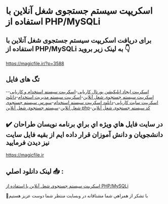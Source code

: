 # اسکریپت سیستم جستجوی شغل آنلاین با استفاده از PHP/MySQLi

## برای دریافت اسکریپت سیستم جستجوی شغل آنلاین با استفاده از PHP/MySQLi به لینک زیر بروید 👇

https://magicfile.ir/?p=3588

## تگ های فایل

-[اسکریپت ایجاد اپلیکیشن پورتال کاریابی](https://magicfile.ir/product/%d8%a7%d8%b3%da%a9%d8%b1%db%8c%d9%be%d8%aa-%d8%b3%db%8c%d8%b3%d8%aa%d9%85-%d8%ac%d8%b3%d8%aa%d8%ac%d9%88%db%8c-%d8%b4%d8%ba%d9%84-%d8%a2%d9%86%d9%84%d8%a7%db%8c%d9%86-php-mysqli/)-[اسکریپت سیستم استخدام و کاریابی](https://magicfile.ir/product/%d8%a7%d8%b3%da%a9%d8%b1%db%8c%d9%be%d8%aa-%d8%b3%db%8c%d8%b3%d8%aa%d9%85-%d8%ac%d8%b3%d8%aa%d8%ac%d9%88%db%8c-%d8%b4%d8%ba%d9%84-%d8%a2%d9%86%d9%84%d8%a7%db%8c%d9%86-php-mysqli/)-[اسکریپت سیستم جستجوی شغل آنلاین](https://magicfile.ir/product/%d8%a7%d8%b3%da%a9%d8%b1%db%8c%d9%be%d8%aa-%d8%b3%db%8c%d8%b3%d8%aa%d9%85-%d8%ac%d8%b3%d8%aa%d8%ac%d9%88%db%8c-%d8%b4%d8%ba%d9%84-%d8%a2%d9%86%d9%84%d8%a7%db%8c%d9%86-php-mysqli/)-[اسکریپت سیستم مدیریت استخدام](https://magicfile.ir/product/%d8%a7%d8%b3%da%a9%d8%b1%db%8c%d9%be%d8%aa-%d8%b3%db%8c%d8%b3%d8%aa%d9%85-%d8%ac%d8%b3%d8%aa%d8%ac%d9%88%db%8c-%d8%b4%d8%ba%d9%84-%d8%a2%d9%86%d9%84%d8%a7%db%8c%d9%86-php-mysqli/)-[دانلود اسکریپت سایت کاریابی](https://magicfile.ir/product/%d8%a7%d8%b3%da%a9%d8%b1%db%8c%d9%be%d8%aa-%d8%b3%db%8c%d8%b3%d8%aa%d9%85-%d8%ac%d8%b3%d8%aa%d8%ac%d9%88%db%8c-%d8%b4%d8%ba%d9%84-%d8%a2%d9%86%d9%84%d8%a7%db%8c%d9%86-php-mysqli/)-[دانلود اسکریپت سیستم استخدام](https://magicfile.ir/product/%d8%a7%d8%b3%da%a9%d8%b1%db%8c%d9%be%d8%aa-%d8%b3%db%8c%d8%b3%d8%aa%d9%85-%d8%ac%d8%b3%d8%aa%d8%ac%d9%88%db%8c-%d8%b4%d8%ba%d9%84-%d8%a2%d9%86%d9%84%d8%a7%db%8c%d9%86-php-mysqli/)-[سورس سیستم جستجوی شغل آنلاین](https://magicfile.ir/product/%d8%a7%d8%b3%da%a9%d8%b1%db%8c%d9%be%d8%aa-%d8%b3%db%8c%d8%b3%d8%aa%d9%85-%d8%ac%d8%b3%d8%aa%d8%ac%d9%88%db%8c-%d8%b4%d8%ba%d9%84-%d8%a2%d9%86%d9%84%d8%a7%db%8c%d9%86-php-mysqli/)-[سیستم جستجوی شغل آنلاین php](https://magicfile.ir/product/%d8%a7%d8%b3%da%a9%d8%b1%db%8c%d9%be%d8%aa-%d8%b3%db%8c%d8%b3%d8%aa%d9%85-%d8%ac%d8%b3%d8%aa%d8%ac%d9%88%db%8c-%d8%b4%d8%ba%d9%84-%d8%a2%d9%86%d9%84%d8%a7%db%8c%d9%86-php-mysqli/)-[کد سیستم جستجوی شغل آنلاین](https://magicfile.ir/product/%d8%a7%d8%b3%da%a9%d8%b1%db%8c%d9%be%d8%aa-%d8%b3%db%8c%d8%b3%d8%aa%d9%85-%d8%ac%d8%b3%d8%aa%d8%ac%d9%88%db%8c-%d8%b4%d8%ba%d9%84-%d8%a2%d9%86%d9%84%d8%a7%db%8c%d9%86-php-mysqli/)

## ✔️ در سايت فايل هاي ويژه اي براي برنامه نويسان طراحان دانشجويان و دانش آموزان قرار داده ايم از بقيه فايل سايت نيز ديدن فرماييد

https://magicfile.ir


## لينک دانلود اصلي 📥 :

[اسکریپت سیستم جستجوی شغل آنلاین با استفاده از PHP/MySQLi](https://magicfile.ir/product/%d8%a7%d8%b3%da%a9%d8%b1%db%8c%d9%be%d8%aa-%d8%b3%db%8c%d8%b3%d8%aa%d9%85-%d8%ac%d8%b3%d8%aa%d8%ac%d9%88%db%8c-%d8%b4%d8%ba%d9%84-%d8%a2%d9%86%d9%84%d8%a7%db%8c%d9%86-php-mysqli/) 


🙏با تشکر از همراهي شما مشتاقانه در وبسایت منتظر شما دوست عزیز هستیم

